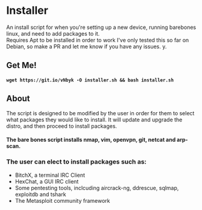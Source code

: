 # Installer
An install script for when you're setting up a new device, running barebones linux, and need to add packages to it.  
Requires Apt to be installed in order to work
I've only tested this so far on Debian, so make a PR and let me know if you have any issues. 
y. 
## Get Me!
#### `wget https://git.io/vNbyk -O installer.sh && bash installer.sh`

## About

The script is designed to be modified by the user in order for them to select what packages they would like to install. It will update and upgrade the distro, and then proceed to install packages.   

#### The bare bones script installs nmap, vim, openvpn, git, netcat and arp-scan.  
### The user can elect to install packages such as:  
* BitchX, a terminal IRC Client  
* HexChat, a GUI IRC client  
* Some pentesting tools, inclcuding aircrack-ng, ddrescue, sqlmap, exploitdb and tshark  
* The Metasploit community framework  

